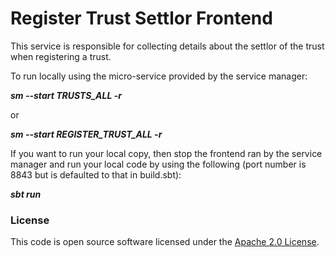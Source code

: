 
# Register Trust Settlor Frontend

This service is responsible for collecting details about the settlor of the trust when registering a trust.

To run locally using the micro-service provided by the service manager:

***sm --start TRUSTS_ALL -r***

or

***sm --start REGISTER_TRUST_ALL -r***

If you want to run your local copy, then stop the frontend ran by the service manager and run your local code by using the following (port number is 8843 but is defaulted to that in build.sbt):

***sbt run***

### License

This code is open source software licensed under the [Apache 2.0 License]("http://www.apache.org/licenses/LICENSE-2.0.html").
